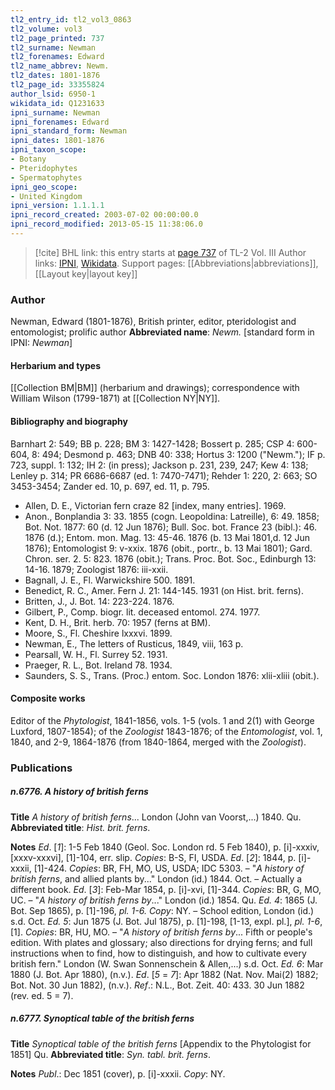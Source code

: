 ```yaml
---
tl2_entry_id: tl2_vol3_0863
tl2_volume: vol3
tl2_page_printed: 737
tl2_surname: Newman
tl2_forenames: Edward
tl2_name_abbrev: Newm.
tl2_dates: 1801-1876
tl2_page_id: 33355824
author_lsid: 6950-1
wikidata_id: Q1231633
ipni_surname: Newman
ipni_forenames: Edward
ipni_standard_form: Newman
ipni_dates: 1801-1876
ipni_taxon_scope: 
- Botany
- Pteridophytes
- Spermatophytes
ipni_geo_scope: 
- United Kingdom
ipni_version: 1.1.1.1
ipni_record_created: 2003-07-02 00:00:00.0
ipni_record_modified: 2013-05-15 11:38:06.0
---
```


> [!cite] BHL link: this entry starts at [page 737](https://www.biodiversitylibrary.org/page/33355824) of TL-2 Vol. III
> Author links: [IPNI](https://www.ipni.org/a/6950-1), [Wikidata](https://www.wikidata.org/wiki/Q1231633). Support pages: [[Abbreviations|abbreviations]], [[Layout key|layout key]]

### Author

Newman, Edward (1801-1876), British printer, editor, pteridologist and entomologist; prolific author 
**Abbreviated name**: *Newm.* \[standard form in IPNI: *Newman*\]

#### Herbarium and types

[[Collection BM|BM]] (herbarium and drawings); correspondence with William Wilson (1799-1871) at [[Collection NY|NY]].

#### Bibliography and biography

Barnhart 2: 549; BB p. 228; BM 3: 1427-1428; Bossert p. 285; CSP 4: 600-604, 8: 494; Desmond p. 463; DNB 40: 338; Hortus 3: 1200 ("Newm."); IF p. 723, suppl. 1: 132; IH 2: (in press); Jackson p. 231, 239, 247; Kew 4: 138; Lenley p. 314; PR 6686-6687 (ed. 1: 7470-7471); Rehder 1: 220, 2: 663; SO 3453-3454; Zander ed. 10, p. 697, ed. 11, p. 795.
- Allen, D. E., Victorian fern craze 82 \[index, many entries\]. 1969.
- Anon., Bonplandia 3: 33. 1855 (cogn. Leopoldina: Latreille), 6: 49. 1858; Bot. Not. 1877: 60 (d. 12 Jun 1876); Bull. Soc. bot. France 23 (bibl.): 46. 1876 (d.); Entom. mon. Mag. 13: 45-46. 1876 (b. 13 Mai 1801,d. 12 Jun 1876); Entomologist 9: v-xxix. 1876 (obit., portr., b. 13 Mai 1801); Gard. Chron. ser. 2. 5: 823. 1876 (obit.); Trans. Proc. Bot. Soc., Edinburgh 13: 14-16. 1879; Zoologist 1876: iii-xxii.
- Bagnall, J. E., Fl. Warwickshire 500. 1891.
- Benedict, R. C., Amer. Fern J. 21: 144-145. 1931 (on Hist. brit. ferns).
- Britten, J., J. Bot. 14: 223-224. 1876.
- Gilbert, P., Comp. biogr. lit. deceased entomol. 274. 1977.
- Kent, D. H., Brit. herb. 70: 1957 (ferns at BM).
- Moore, S., Fl. Cheshire lxxxvi. 1899.
- Newman, E., The letters of Rusticus, 1849, viii, 163 p.
- Pearsall, W. H., Fl. Surrey 52. 1931.
- Praeger, R. L., Bot. Ireland 78. 1934.
- Saunders, S. S., Trans. (Proc.) entom. Soc. London 1876: xlii-xliii (obit.).

#### Composite works

Editor of the *Phytologist*, 1841-1856, vols. 1-5 (vols. 1 and 2(1) with George Luxford, 1807-1854); of the *Zoologist* 1843-1876; of the *Entomologist*, vol. 1, 1840, and 2-9, 1864-1876 (from 1840-1864, merged with the *Zoologist*).

### Publications

##### n.6776. A history of british ferns

**Title**
*A history of british ferns*... London (John van Voorst,...) 1840. Qu.
**Abbreviated title**: *Hist. brit. ferns*.

**Notes**
*Ed*. \[*1*\]: 1-5 Feb 1840 (Geol. Soc. London rd. 5 Feb 1840), p. \[i\]-xxxiv, \[xxxv-xxxvi\], \[1\]-104, err. slip. *Copies*: B-S, FI, USDA.
*Ed*. \[*2*\]: 1844, p. \[i\]-xxxii, \[1\]-424. *Copies*: BR, FH, MO, US, USDA; IDC 5303. – "*A history of british ferns*, and allied plants by..." London (id.) 1844. Oct. – Actually a different book.
*Ed*. \[*3*\]: Feb-Mar 1854, p. \[i\]-xvi, \[1\]-344. *Copies*: BR, G, MO, UC. – "*A history of british ferns by*..." London (id.) 1854. Qu.
*Ed. 4*: 1865 (J. Bot. Sep 1865), p. \[1\]-196, *pl. 1-6. Copy*: NY. – School edition, London (id.) s.d. Oct.
*Ed. 5*: Jun 1875 (J. Bot. Jul 1875), p. \[1\]-198, \[1-13, expl. pl.\], *pl. 1-6*, \[1\]. *Copies*: BR, HU, MO. – "*A history of british ferns by*... Fifth or people's edition. With plates and glossary; also directions for drying ferns; and full instructions when to find, how to distinguish, and how to cultivate every british fern." London (W. Swan Sonnenschein & Allen,...) s.d. Oct.
*Ed. 6*: Mar 1880 (J. Bot. Apr 1880), (n.v.).
*Ed*. \[*5* = *7*\]: Apr 1882 (Nat. Nov. Mai(2) 1882; Bot. Not. 30 Jun 1882), (n.v.).
*Ref*.: N.L., Bot. Zeit. 40: 433. 30 Jun 1882 (rev. ed. 5 = 7).

##### n.6777. Synoptical table of the british ferns

**Title**
*Synoptical table of the british ferns* \[Appendix to the Phytologist for 1851\] Qu.
**Abbreviated title**: *Syn. tabl. brit. ferns*.

**Notes**
*Publ*.: Dec 1851 (cover), p. \[i\]-xxxii. *Copy*: NY.

